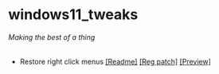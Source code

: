 # windows11_tweaks 
###### Making the best of a thing

- Restore right click menus [\[Readme\]](restore_right_click_menu/steps.md) [\[Reg patch\]](restore_right_click_menu/patch.reg) [\[Preview\]](https://raw.githubusercontent.com/Madpeterz/windows11_tweaks/main/restore_right_click_menu/video.webp)

